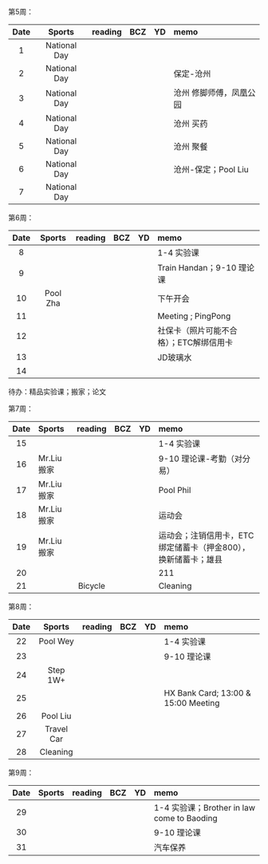 第5周：

| Date  | Sports | reading | BCZ | YD | memo | 
| :---: | :---: | :---: | :---: | :---: | :--- | 
| 1 | National Day |  |  |  |  | 
| 2 | National Day |  |  |  | 保定-沧州 | 
| 3 | National Day |  |  |  | 沧州 修脚师傅，凤凰公园| 
| 4 | National Day |  |  |  | 沧州 买药| 
| 5 | National Day |  |  |  | 沧州 聚餐| 
| 6 | National Day |  |  |  | 沧州-保定；Pool Liu  | 
| 7 | National Day |  |  |  |  | 

第6周：

| Date  | Sports | reading | BCZ | YD | memo | 
| :---: | :---: | :---: | :---: | :---: | :--- | 
| 8 |  |  |  |  | 1-4  实验课 | 
| 9 |  |  |  |  | Train Handan；9-10 理论课 |   
| 10 | Pool Zha |  |  |  | 下午开会 | 
| 11 |  |  |  |  | Meeting ; PingPong | 
| 12 |  |  |  |  | 社保卡（照片可能不合格）；ETC解绑信用卡 | 
| 13 |  |  |  |  | JD玻璃水 | 
| 14 |  |  |  |  |  | 

待办：精品实验课；搬家；论文

第7周：

| Date  | Sports | reading | BCZ | YD | memo | 
| :---: | :--- | :---: | :---: | :---: | :--- | 
| 15 |  |  |  |  | 1-4  实验课 | 
| 16 | Mr.Liu 搬家 |  |  |  | 9-10 理论课-考勤（对分易） | 
| 17 | Mr.Liu 搬家 |  |  |  | Pool Phil | 
| 18 | Mr.Liu 搬家 |  |  |  | 运动会 | 
| 19 | Mr.Liu 搬家 |  |  |  | 运动会；注销信用卡，ETC绑定储蓄卡（押金800），换新储蓄卡；雄县 |   
| 20 |  |  |  |  | 211 | 
| 21 |  | Bicycle |  |  | Cleaning | 

第8周：

| Date  | Sports | reading | BCZ | YD | memo | 
| :---: | :---: | :---: | :---: | :---: | :--- | 
| 22 | Pool Wey |  |  |  | 1-4  实验课 | 
| 23 |  |  |  |  | 9-10 理论课 | 
| 24 | Step 1W+ |  |  |  |  | 
| 25 |  |  |  |  | HX Bank Card; 13:00 & 15:00 Meeting | 
| 26 | Pool Liu |  |  |  |  | 
| 27 | Travel Car |  |  |  |  | 
| 28 | Cleaning |  |  |  |  | 

第9周：

| Date  | Sports | reading | BCZ | YD | memo | 
| :---: | :---: | :---: | :---: | :---: | :--- | 
| 29 |  |  |  |  | 1-4  实验课；Brother in law come to Baoding |  
| 30 |  |  |  |  | 9-10 理论课 | 
| 31 |  |  |  |  | 汽车保养 | 
